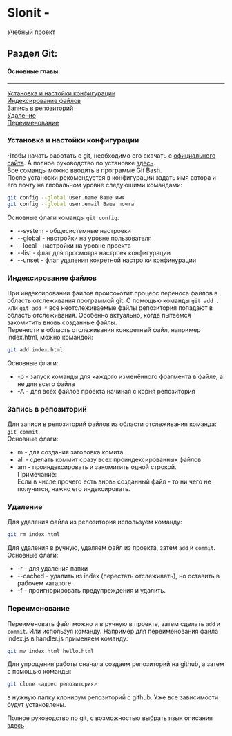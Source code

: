 # Slonit -   
Учебный проект
## Раздел Git:
#### Основные главы:  
___
[Установка и настойки конфигурации](#conf)   
[Индексирование файлов](#ind)  
[Запись в репозиторий](#add)  
[Удаление](#del)  
[Переименование](#rename)

### <a id="conf">Установка и настойки конфигурации</a>   
Чтобы начать работать с git, необходимо его скачать с [официального сайта](https://git-scm.com/downloads/win). А полное руководство по установке [здесь](https://git-scm.com/book/ru/v2/%d0%92%d0%b2%d0%b5%d0%b4%d0%b5%d0%bd%d0%b8%d0%b5-%d0%a3%d1%81%d1%82%d0%b0%d0%bd%d0%be%d0%b2%d0%ba%d0%b0-Git).  
Все соманды можно вводить в программе Git Bash.  
После установки рекомендуется в конфигурации задать имя автора и его почту на глобальном уровне следующими командами:  
```bash  
git config --global user.name Ваше имя
git config --global user.email Ваша почта  
```
Основные флаги команды `git config`:  
- --system -  общесистемные настроеки  
- --global - нвстройки на уровне пользователя  
- --local - настройки на уровне проекта  
- --list -  флаг для просмотра настроек конфигурации  
- --unset - флаг удаления кокретной настро  ки конфинурации  
### <a id="ind">Индексирование файлов</a>
При индексировании файлов происохотит процесс переноса файлов в область отслеживания программой git. С помощью команды `git add .` или `git add *` все неотслеживаемые файлы репозитория попадают в область отслеживания. Особенно актуально, когда пытаемся закомитить вновь созданные файлы.  
Перенести в область отслеживания конкретный файл, например index.html, можно командой:
```bash
git add index.html
```  
Основные флаги:  
- -p -  запуск команды для каждого изменённого фрагмента в файле, а не для всего файла  
- -A  - для всех файлов проекта начиная с корня репозитория  
### <a id="add">Запись в репозиторий</a>  
Для записи в репозиторий файлов из области отслеживания команда:
`git commit`.  
Основные флаги:  
- m - для создания заголовка комита  
- all - сделать коммит сразу всех проиндексированных файлов  
- am - проиндексировать и закомитить одной строкой.  
Примечание:  
Если в числе прочего есть вновь созданный файл - то ни чего не получится, нажно его индексировать.  
### <a id="del">Удаление</a>
Для удаления файла из репозитория используем команду:
```bash
git rm index.html
```
Для удаления в ручную, удаляем файл из проекта, затем `add` и `commit`. Основные флаги:  
- -r - для удаления папки  
- --cached - удалить из index (перестать отслеживать), но оставить в рабочем каталоге.  
- -f - проигнорировать предупреждения и удалить.  
### <a id="rename">Переименование</a>
Переименовать файл можно и в ручную в проекте, затем сделать `add` и `commit`. Или используя команду. Например для переименования файла index.js  в handler.js применяем команду:
```bash
git mv index.html hello.html
```
Для   упрощения работы сначала создаем репозиторий на github, а затем с помощью команды:  
```bash  
git clone <адрес репозитория>  
```
в нужную папку клонирум репозиторий с github. Уже все зависимости будут установлены.

Полное руководство по git, с возможностью выбрать язык описания [здесь](https://git-scm.com/book/en/v2)
